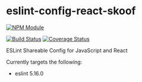 # eslint-config-react-skoof

[![NPM Module](https://upload.wikimedia.org/wikipedia/commons/thumb/d/db/Npm-logo.svg/320px-Npm-logo.svg.png)](https://www.npmjs.com/package/eslint-config-react-skoof)

[![Build Status](https://travis-ci.org/mikeskaife/eslint-config-react-skoof.svg?branch=master)](https://travis-ci.org/mikeskaife/eslint-config-react-skoof)
[![Coverage Status](https://coveralls.io/repos/github/mikeskaife/eslint-config-react-skoof/badge.svg?branch=master)](https://coveralls.io/github/mikeskaife/eslint-config-react-skoof?branch=master)

ESLint Shareable Config for JavaScript and React

Currently targets the following:

- eslint 5.16.0
